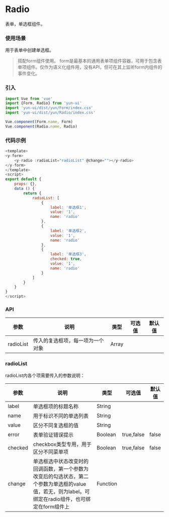 # Radio

表单，单选框组件。

### 使用场景

用于表单中创建单选框。

> 搭配form组件使用。
> form是最基本的通用表单项组件容器，可用于包含表单项组件。仅作为语义化组件用，没有API，但可在其上监听form内组件的事件变化。

### 引入

``` javascript
import Vue from 'vue'
import {Form, Radio} from 'yun-ui'
import 'yun-ui/dist/yun/Form/index.css'
import 'yun-ui/dist/yun/Radio/index.css'

Vue.component(Form.name, Form)
Vue.component(Radio.name, Radio)
```

### 代码示例

``` javascript
<template>
<y-form>
    <y-radio :radioList="radioList" @change=""></y-radio>
</y-form>
</template>
<script>
export default {
    props: {},
    data () {
        return {
            radioList: [
                {
                    label: '单选框1',
                    value: '1',
                    name: 'radio'
                },
                {
                    label: '单选框2',
                    value: '1',
                    name: 'radio'
                },
                {
                    label: '单选框3',
                    checked: true,
                    value: '1',
                    name: 'radio'
                }
            ]
        }
    }
}
</script>
```

### API

|      参数      |    说明    |    类型    |       可选值    |      默认值   |
|     ----      |   ----     |   ----    |      ----      |     ----     |
|radioList|   传入的复选框项，每一项为一个对象  |   Array  |  |       |


### radioList

radioList内各个项需要传入的参数说明：

|      参数     |     说明        |    类型    |       可选值    |      默认值   |
|     ----     |     ----     |   ----    |      ----      |     ----     |
|     label    | 单选框项的标题名称  |   String  |              |              |
|     name    | 用于标识不同的单选列表  |   String  |              |              |
|     value     |  区分不同复选框的值         |   String  |             |               |
|    error  | 表单验证错误提示    |   Boolean  | true,false | false |
|    checked  | checkbox类型专用，用于区分不同菜单项  |   Boolean |  true,false  | false |
|    change   | 单选框选中状态改变时的回调函数，第一个参数为改变后的勾选状态，第二个参数为单选框的value值，若无，则为label。可绑定在radio组件，也可绑定在form组件上|   Function |  |  |
